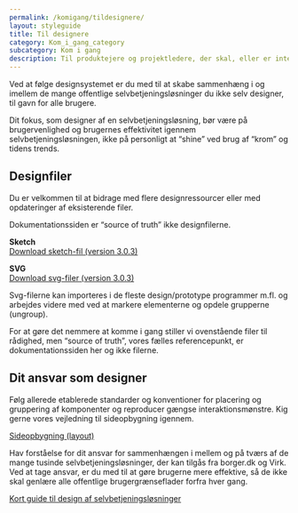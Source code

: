 ```yaml
---
permalink: /komigang/tildesignere/
layout: styleguide
title: Til designere
category: Kom_i_gang_category
subcategory: Kom i gang
description: Til produktejere og projektledere, der skal, eller er interesseret i at gøre brug af Det Fælles Designsystem i deres projekt.
---
```

<section>
    <p class="font-lead">Ved at følge designsystemet er du med til at skabe sammenhæng i og imellem de mange offentlige selvbetjeningsløsninger du ikke selv designer, til gavn for alle brugere.</p>
    <p>Dit fokus, som designer af en selvbetjeningsløsning, bør være på brugervenlighed og brugernes effektivitet igennem selvbetjeningsløsningen, ikke på personligt at “shine” ved brug af “krom” og tidens trends. </p>
</section>
<section>
    <h2>Designfiler</h2>
    <p>Du er velkommen til at bidrage med flere designressourcer eller med opdateringer af eksisterende filer.</p>
    <div class="alert alert-warning alert--paragraph" role="alert" aria-label="Beskedbox der viser en advarsel">
        <div class="alert-body">
            <p class="alert-text">Dokumentationssiden er “source of truth” ikke designfilerne.</p>
        </div>
    </div>
    <p>
        <strong>Sketch</strong><br />
        <a href="/downloads/Det_Faelles_Designsystem (Version 3.0.3).sketch">Download sketch-fil (version 3.0.3)</a>
    </p>
    <p>
        <strong>SVG</strong><br />
        <a href="/downloads/FDS v303 SVG.zip">Download svg-filer (version 3.0.3)</a>
    </p>
    <p>Svg-filerne kan importeres i de fleste design/prototype programmer m.fl. og arbejdes videre med ved at markere elementerne og opdele grupperne (ungroup).</p>
    <p>For at gøre det nemmere at komme i gang stiller vi ovenstående filer til rådighed, men “source of truth”, vores fælles referencepunkt, er dokumentationssiden her og ikke filerne. </p>
</section>
<section>
    <h2>Dit ansvar som designer</h2>
    <p>Følg allerede etablerede standarder og konventioner for placering og gruppering af komponenter og reproducer gængse interaktionsmønstre. Kig gerne vores vejledning til sideopbygning igennem. </p>
    <p><a href="/komigang/tildesignere/sideopbygning/">Sideopbygning (layout)</a></p>
    <p>Hav forståelse for dit ansvar for sammenhængen i mellem og på tværs af de mange tusinde selvbetjeningsløsninger, der kan tilgås fra borger.dk og Virk. Ved at tage ansvar, er du med til at gøre brugerne mere effektive, så de ikke skal genlære alle offentlige brugergrænseflader forfra hver gang. </p>
    <p><a href="/komigang/tildesignere/design-selvbetjeningsloesninger/">Kort guide til design af selvbetjeningsløsninger</a></p>
</section>
